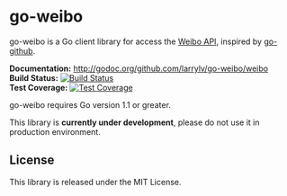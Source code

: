 go-weibo
========

go-weibo is a Go client library for access the [Weibo API][], inspired by [go-github][].

**Documentation:** <http://godoc.org/github.com/larrylv/go-weibo/weibo>  
**Build Status:** [![Build Status](https://travis-ci.org/larrylv/go-weibo.png?branch=master)](https://travis-ci.org/larrylv/go-weibob)  
**Test Coverage:** [![Test Coverage](https://img.shields.io/coveralls/larrylv/go-weibo.svg)](https://coveralls.io/r/larrylv/go-weibo)

go-weibo requires Go version 1.1 or greater.

This library is __currently under development__, please do not use it in production environment.

[Weibo API]: http://open.weibo.com/wiki/%E5%BE%AE%E5%8D%9AAPI
[go-github]: https://github.com/google/go-github/


## License

This library is released under the MIT License.
